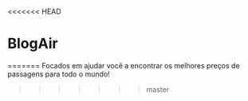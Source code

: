 <<<<<<< HEAD
# BlogAir
=======
Focados em ajudar você a encontrar os melhores preços de passagens para todo o mundo!
>>>>>>> master
